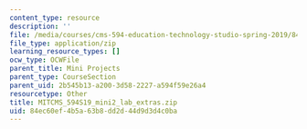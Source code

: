 ```yaml
---
content_type: resource
description: ''
file: /media/courses/cms-594-education-technology-studio-spring-2019/84ec60ef4b5a63b8dd2d44d9d3d4c0ba_MITCMS_594S19_mini2_lab_extras.zip
file_type: application/zip
learning_resource_types: []
ocw_type: OCWFile
parent_title: Mini Projects
parent_type: CourseSection
parent_uid: 2b545b13-a200-3d58-2227-a594f59e26a4
resourcetype: Other
title: MITCMS_594S19_mini2_lab_extras.zip
uid: 84ec60ef-4b5a-63b8-dd2d-44d9d3d4c0ba
---
```

